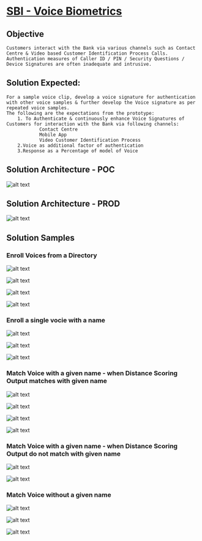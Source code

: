 # [SBI - Voice Biometrics](https://www.techgig.com/hackathon/voice-biometrics)

## Objective
```
Customers interact with the Bank via various channels such as Contact Centre & Video based Customer Identification Process Calls. Authentication measures of Caller ID / PIN / Security Questions / Device Signatures are often inadequate and intrusive.
```

## Solution Expected:
```
For a sample voice clip, develop a voice signature for authentication with other voice samples & further develop the Voice signature as per repeated voice samples.
The following are the expectations from the prototype:
    1. To Authenticate & continuously enhance Voice Signatures of Customers for interaction with the Bank via following channels:
            Contact Centre
            Mobile App
            Video Customer Identification Process
    2.Voice as additional factor of authentication
    3.Response as a Percentage of model of Voice
```

## Solution Architecture - POC

![alt text](./images/final_arch.png)

## Solution Architecture - PROD

![alt text](./Idea/images/arch.png)

## Solution Samples

### Enroll Voices from a Directory

![alt text](./images/enroll_vocies_from_a_dir.png)

![alt text](./images/output_enroll_all.png)

![alt text](./images/buucket_all.png)

![alt text](./images/bucket_inside.png)

### Enroll a single vocie with a name

![alt text](./images/enroll_single.png)

![alt text](./images/output_single.png)

![alt text](./images/bucket_single.png)


### Match Voice with a given name - when Distance Scoring Output matches with given name

![alt text](./images/match_with_name.png)

![alt text](./images/output_with_name.png)

![alt text](./images/match_with_name1.png)

![alt text](./images/output_match_with_name_1.png)

### Match Voice with a given name - when Distance Scoring Output do not match with given name

![alt text](./images/match_with_name_no_dist.png)

![alt text](./images/output_match_with_name_no_dist.png)


### Match Voice without a given name

![alt text](./images/match_without_name.png)

![alt text](./images/output_match_without_name.png)

![alt text](./images/output_match_without_name_1.png)
